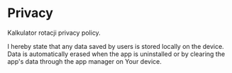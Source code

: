 # Privacy
Kalkulator rotacji privacy policy.

I hereby state that any data saved by users is stored locally on the device. 
Data is automatically erased when the app is uninstalled or by clearing the app's data through the app manager on Your device.
